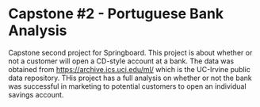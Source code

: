 # Capstone #2 - Portuguese Bank Analysis
Capstone second project for Springboard.  This project is about whether or not a customer will open a CD-style account at a bank.  The data was obtained from <link>https://archive.ics.uci.edu/ml/</link> which is the UC-Irvine public data repository.
THis project has a full analysis on whether or not the bank was successful in marketing to potential customers to open an individual savings account.
